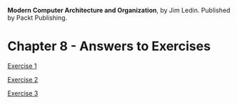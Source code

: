 __Modern Computer Architecture and Organization__, by Jim Ledin. Published by Packt Publishing.
# Chapter 8 - Answers to Exercises

[Exercise 1](Ex__1_direct_mapped_cache.md)

[Exercise 2](Ex__2_8_way_cache.md)

[Exercise 3](Ex__3_add_pipeline_stage.md)
